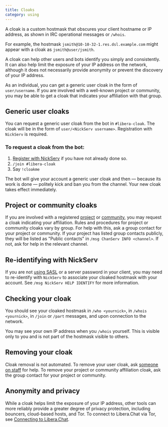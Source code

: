```yaml
---
title: Cloaks 
category: using
---
```


A cloak is a custom hostmask that obscures your client hostname or IP address,
as shown in IRC operational messages or `/whois`. 

For example, the hostmask `jsmith@10-10-32-1.res.dsl.example.com` might appear
with a cloak as `jsmith@user/jsmith`.

A cloak can help other users and bots identify you simply and consistently. It
can also help limit the exposure of your IP address on the network, although
it does not necessarily provide anonymity or prevent the discovery of your IP
address. 

As an individual, you can get a generic user cloak in the form of
`user/username`. If you are involved with a well-known project or community,
you may be able to get a cloak that indicates your affiliation with that
group. 

## Generic user cloaks

You can request a generic user cloak from the bot in `#libera-cloak`. The
cloak will be in the form of `user/<NickServ username>`. Registration with
`NickServ` is required.

### To request a cloak from the bot:

1. [Register with NickServ](/guides/registration) if you have not already
   done so.
2. `/join #libera-cloak`
3. Say `!cloakme`

The bot will give your account a generic user cloak and then — because its work
is done — politely kick and ban you from the channel. Your new cloak takes
effect immediately. 

## Project or community cloaks

If you are involved with a registered
[project](https://libera.chat/chanreg#project-registration) or
[community](https://libera.chat/chanreg#community-registration), you may
request a cloak indicating your affiliation. Rules and procedures for project
or community cloaks vary by group. For help with this, ask a group contact for
your project or community. If your project has listed group contacts publicly,
they will be listed as "Public contacts" in `/msg ChanServ INFO <channel>`. If
not, ask for help in the relevant channel.

## Re-identifying with NickServ

If you are not [using SASL](/guides/sasl) or a server password in your client,
you may need to re-identify with `NickServ` to associate your cloaked hostmask
with your account. See `/msg NickServ HELP IDENTIFY` for more information.

## Checking your cloak

You should see your cloaked hostmask in `/who <yournick>`, in `/whois
<yournick>`, in `/join` or `/part` messages, and upon connection to the
network.

You may see your own IP address when you `/whois` yourself. This is visible
only to you and is not part of the hostmask visible to others.

## Removing your cloak

Cloak removal is not automated. To remove your user cloak, ask [someone on
staff](https://libera.chat/about#wider-staff-and-organisation-membership) for
help. To remove your project or community affiliation cloak, ask the group
contact for your project or community.

## Anonymity and privacy

While a cloak helps limit the exposure of your IP address, other tools can
more reliably provide a greater degree of privacy protection, including
bouncers, cloud-based hosts, and Tor. To connect to Libera.Chat via Tor, see
[Connecting to Libera.Chat](/guides/connect#accessing-liberachat-via-tor).
